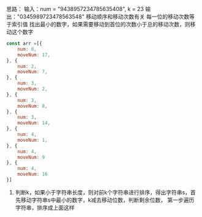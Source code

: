 思路：
输入：num = "9438957234785635408", k = 23
输出："0345989723478563548"
移动顺序和移动次数有关
每一位的移动次数等于索引值
找出最小的数字，如果需要移动到首位的次数小于总的移动次数，则移动这个数字

```javascript
const arr =[{
    num: 0,
    moveNum: 17,
}, {
    num: 2,
    moveNum: 7,
}, {
    num: 3,
    moveNum: 2,
}, {
    num: 3,
    moveNum: 8,
}, {
    num: 3,
    moveNum: 14,
}, {
    num: 4,
    moveNum: 1,
}, {
    num: 4,
    moveNum: 9
}, {
    num: 4,
    moveNum: 16
}]
```
1. 判断k，如果小于字符串长度，则对前k个字符串进行排序，得出字符串s，首先移动字符串s中最小的数字，k减去移动位数，判断剩余位数，
第一步遍历字符串，排序成上面这样
